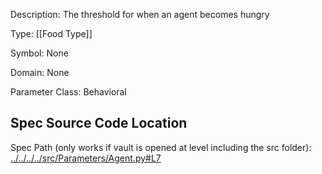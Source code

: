 Description: The threshold for when an agent becomes hungry

Type: [[Food Type]]

Symbol: None

Domain: None

Parameter Class: Behavioral

## Spec Source Code Location

Spec Path (only works if vault is opened at level including the src folder): [../../../../src/Parameters/Agent.py#L7](../../../../src/Parameters/Agent.py#L7)

